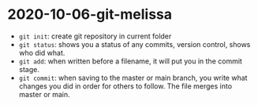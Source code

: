 # 2020-10-06-git-melissa

- `git init`: create git repository in current folder
- `git status`: shows you a status of any commits, 
		version control, shows who did what.
- `git add`: when written before a filename, it will put you in
		the commit stage.
- `git commit`: when saving to the master or main branch, 
		you write what changes you did in order for
	        others to follow. The file merges into master or main.

